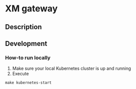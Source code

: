 # XM gateway
## Description
## Development
### How-to run locally
1. Make sure your local Kubernetes cluster is up and running
2. Execute
```shell
make kubernetes-start
```